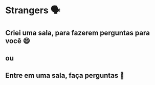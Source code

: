# Strangers 🗣

## Criei uma sala, para fazerem perguntas para você 😄

##               ou

## Entre em uma sala, faça perguntas 🤠
